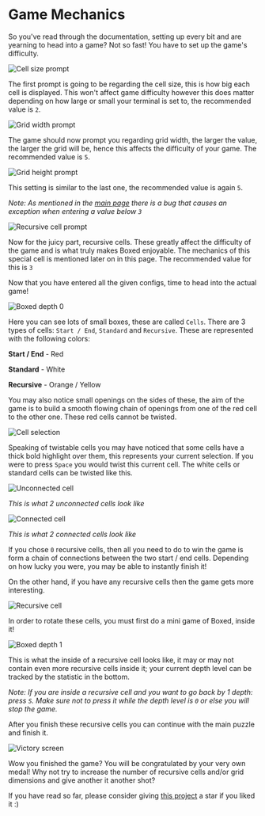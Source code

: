 # Game Mechanics

So you've read through the documentation, setting up every bit and are yearning to head into a game? Not so fast! You have to set up the game's difficulty.

![Cell size prompt](https://media.discordapp.net/attachments/862971677440737340/867071991915479040/unknown.png)

The first prompt is going to be regarding the cell size, this is how big each cell is displayed. This won't affect game difficulty however this does matter depending on how large or small your terminal is set to, the recommended value is `2`.

![Grid width prompt](https://media.discordapp.net/attachments/862971677440737340/867072624630169610/unknown.png)

The game should now prompt you regarding grid width, the larger the value, the larger the grid will be, hence this affects the difficulty of your game. The recommended value is `5`.

![Grid height prompt](https://media.discordapp.net/attachments/862971677440737340/867073449624600656/unknown.png)

This setting is similar to the last one, the recommended value is again `5`.

_Note: As mentioned in the [main page](https://github.com/SystematicError/code-jam/tree/master/README.md) there is a bug that causes an exception when entering a value below `3`_

![Recursive cell prompt](https://media.discordapp.net/attachments/862971677440737340/867073832078409788/unknown.png)

Now for the juicy part, recursive cells. These greatly affect the difficulty of the game and is what truly makes Boxed enjoyable. The mechanics of this special cell is mentioned later on in this page. The recommended value for this is `3`

Now that you have entered all the given configs, time to head into the actual game!

![Boxed depth 0](https://media.discordapp.net/attachments/862971677440737340/867074652413493308/unknown.png)

Here you can see lots of small boxes, these are called `Cells`. There are 3 types of cells: `Start / End`, `Standard` and `Recursive`. These are represented with the following colors:

**Start / End** - Red

**Standard** - White

**Recursive** - Orange / Yellow


You may also notice small openings on the sides of these, the aim of the game is to build a smooth flowing chain of openings from one of the red cell to the other one. These red cells cannot be twisted.

![Cell selection](https://media.discordapp.net/attachments/862971677440737340/867075877723963402/unknown.png)

Speaking of twistable cells you may have noticed that some cells have a thick bold highlight over them, this represents your current selection. If you were to press `Space` you would twist this current cell. The white cells or standard cells can be twisted like this.

![Unconnected cell](https://media.discordapp.net/attachments/862971677440737340/867076934809944124/unknown.png)

_This is what 2 unconnected cells look like_

![Connected cell](https://media.discordapp.net/attachments/862971677440737340/867077123411935232/unknown.png)

_This is what 2 connected cells look like_

If you chose `0` recursive cells, then all you need to do to win the game is form a chain of connections between the two start / end cells. Depending on how lucky you were, you may be able to instantly finish it!

On the other hand, if you have any recursive cells then the game gets more interesting.

![Recursive cell](https://media.discordapp.net/attachments/862971677440737340/867078136515395635/unknown.png)

In order to rotate these cells, you must first do a mini game of Boxed, inside it!

![Boxed depth 1](https://media.discordapp.net/attachments/862971677440737340/867078484924956692/unknown.png)

This is what the inside of a recursive cell looks like, it may or may not contain even more recursive cells inside it; your current depth level can be tracked by the statistic in the bottom.

_Note: If you are inside a recursive cell and you want to go back by 1 depth: press `S`. Make sure not to press it while the depth level is `0` or else you will stop the game._

After you finish these recursive cells you can continue with the main puzzle and finish it.

![Victory screen](https://media.discordapp.net/attachments/862971677440737340/867079578471235594/unknown.png)

Wow you finished the game? You will be congratulated by your very own medal! Why not try to increase the number of recursive cells and/or grid dimensions and give another it another shot?

If you have read so far, please consider giving [this project](https://github.com/SystematicError/code-jam) a star if you liked it :)
